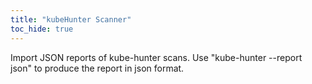 ```yaml
---
title: "kubeHunter Scanner"
toc_hide: true
---
```

Import JSON reports of kube-hunter scans. Use "kube-hunter --report json" to produce the report in json format.
